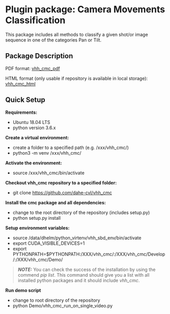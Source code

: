 # Plugin package: Camera Movements Classification

This package includes all methods to classify a given shot/or image sequence in one of the categories Pan or Tilt.

## Package Description

PDF format: [vhh_cmc_pdf](https://github.com/dahe-cvl/vhh_cmc/blob/master/ApiSphinxDocumentation/build/latex/cmc.pdf)
    
HTML format (only usable if repository is available in local storage): [vhh_cmc_html](https://github.com/dahe-cvl/vhh_cmc/blob/master/ApiSphinxDocumentation/build/html/index.html)
    
    
## Quick Setup

**Requirements:**

   * Ubuntu 18.04 LTS
   * python version 3.6.x

**Create a virtual environment:**

   * create a folder to a specified path (e.g. /xxx/vhh_cmc/)
   * python3 -m venv /xxx/vhh_cmc/

**Activate the environment:**

   * source /xxx/vhh_cmc/bin/activate

**Checkout vhh_cmc repository to a specified folder:**

   * git clone https://github.com/dahe-cvl/vhh_cmc

**Install the cmc package and all dependencies:**

   * change to the root directory of the repository (includes setup.py)
   * python setup.py install

**Setup environment variables:**

   * source /data/dhelm/python_virtenv/vhh_sbd_env/bin/activate
   * export CUDA_VISIBLE_DEVICES=1
   * export PYTHONPATH=$PYTHONPATH:/XXX/vhh_cmc/:/XXX/vhh_cmc/Develop/:/XXX/vhh_cmc/Demo/


> **_NOTE:_**
  You can check the success of the installation by using the commend *pip list*. This command should give you a list
  with all installed python packages and it should include *vhh_cmc*.

**Run demo script**

   * change to root directory of the repository
   * python Demo/vhh_cmc_run_on_single_video.py
